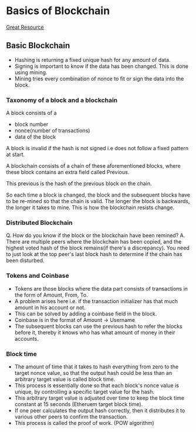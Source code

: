 # Basics of Blockchain

[Great Resource](https://andersbrownworth.com/blockchain/blockchain)

## Basic Blockchain

- Hashing is returning a fixed unique hash for any amount of data.
- Signing is important to know if the data has been changed. This is done using mining.
- Mining tries every combination of nonce to fit or sign the data into the block.

### Taxonomy of a block and a blockchain

A block consists of a

- block number
- nonce(number of transactions)
- data of the block

A block is invalid if the hash is not signed i.e does not follow a fixed pattern at start.

A blockchain consists of a chain of these aforementioned blocks, where these block contains an extra field called Previous.

This previous is the hash of the previous block on the chain.

So each time a block is changed, the block and the subsequent blocks have to be re-mined so that the chain is valid. The longer the block is backwards, the longer it takes to mine.
This is how the blockchain resists change.

### Distributed Blockchain

Q. How do you know if the block or the blockchain have been remined?
A. There are multiple peers where the blockchain has been copied, and the highest voted hash of the block remains(if there's a discrepancy). You need to just look at the top peer's last block hash to determine if the chain has been disturbed.

### Tokens and Coinbase

- Tokens are those blocks where the data part consists of transactions in the form of Amount, From, To.
- A problem arises here i.e. if the transaction initializer has that much amount in his account or not.
- This can be solved by adding a coinbase field in the block.
- Coinbase is in the format of Amount -> Username
- The subsequent blocks can use the previous hash to refer the blocks before it, thereby it knows who has what amount of money in their accounts.

### Block time

- The amount of time that it takes to hash everything from zero to the target nonce value, so that the output hash could be less than an arbitrary target value is called block time.
- This process is essentially done so that each block's nonce value is unique, by controlling a specific target value for the hash.
- This arbitrary target value is adjusted over time to keep the block time constant at 15 seconds (Etheruem target block time).
- If one peer calculates the output hash correctly, then it distributes it to various other peers to confirm the transaction.
- This process is called the proof of work. (POW algorithm)
